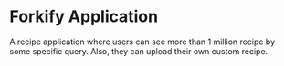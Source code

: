 # Forkify Application

A recipe application where users can see more than 1 million recipe by some specific query. Also, they can upload their own custom recipe.
